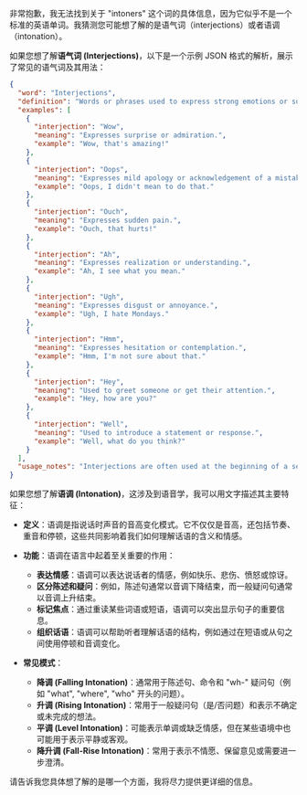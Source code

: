 非常抱歉，我无法找到关于 "intoners" 这个词的具体信息，因为它似乎不是一个标准的英语单词。我猜测您可能想了解的是语气词（interjections）或者语调（intonation）。

如果您想了解**语气词 (Interjections)**，以下是一个示例 JSON 格式的解析，展示了常见的语气词及其用法：

```json
{
  "word": "Interjections",
  "definition": "Words or phrases used to express strong emotions or sudden feelings.",
  "examples": [
    {
      "interjection": "Wow",
      "meaning": "Expresses surprise or admiration.",
      "example": "Wow, that's amazing!"
    },
    {
      "interjection": "Oops",
      "meaning": "Expresses mild apology or acknowledgement of a mistake.",
      "example": "Oops, I didn't mean to do that."
    },
    {
      "interjection": "Ouch",
      "meaning": "Expresses sudden pain.",
      "example": "Ouch, that hurts!"
    },
    {
      "interjection": "Ah",
      "meaning": "Expresses realization or understanding.",
      "example": "Ah, I see what you mean."
    },
    {
      "interjection": "Ugh",
      "meaning": "Expresses disgust or annoyance.",
      "example": "Ugh, I hate Mondays."
    },
    {
      "interjection": "Hmm",
      "meaning": "Expresses hesitation or contemplation.",
      "example": "Hmm, I'm not sure about that."
    },
    {
      "interjection": "Hey",
      "meaning": "Used to greet someone or get their attention.",
      "example": "Hey, how are you?"
    },
    {
      "interjection": "Well",
      "meaning": "Used to introduce a statement or response.",
      "example": "Well, what do you think?"
    }
  ],
  "usage_notes": "Interjections are often used at the beginning of a sentence and are followed by an exclamation mark or a comma."
}
```

如果您想了解**语调 (Intonation)**，这涉及到语音学，我可以用文字描述其主要特征：

*   **定义**：语调是指说话时声音的音高变化模式。它不仅仅是音高，还包括节奏、重音和停顿，这些共同影响着我们如何理解话语的含义和情感。
*   **功能**：语调在语言中起着至关重要的作用：

    *   **表达情感**：语调可以表达说话者的情感，例如快乐、悲伤、愤怒或惊讶。
    *   **区分陈述和疑问**：例如，陈述句通常以音调下降结束，而一般疑问句通常以音调上升结束。
    *   **标记焦点**：通过重读某些词语或短语，语调可以突出显示句子的重要信息。
    *   **组织话语**：语调可以帮助听者理解话语的结构，例如通过在短语或从句之间使用停顿和音调变化。
*   **常见模式**：

    *   **降调 (Falling Intonation)**：通常用于陈述句、命令和 "wh-" 疑问句（例如 "what", "where", "who" 开头的问题）。
    *   **升调 (Rising Intonation)**：常用于一般疑问句（是/否问题）和表示不确定或未完成的想法。
    *   **平调 (Level Intonation)**：可能表示单调或缺乏情感，但在某些语境中也可能用于表示平静或客观。
    *   **降升调 (Fall-Rise Intonation)**：常用于表示不情愿、保留意见或需要进一步澄清。

请告诉我您具体想了解的是哪一个方面，我将尽力提供更详细的信息。
 